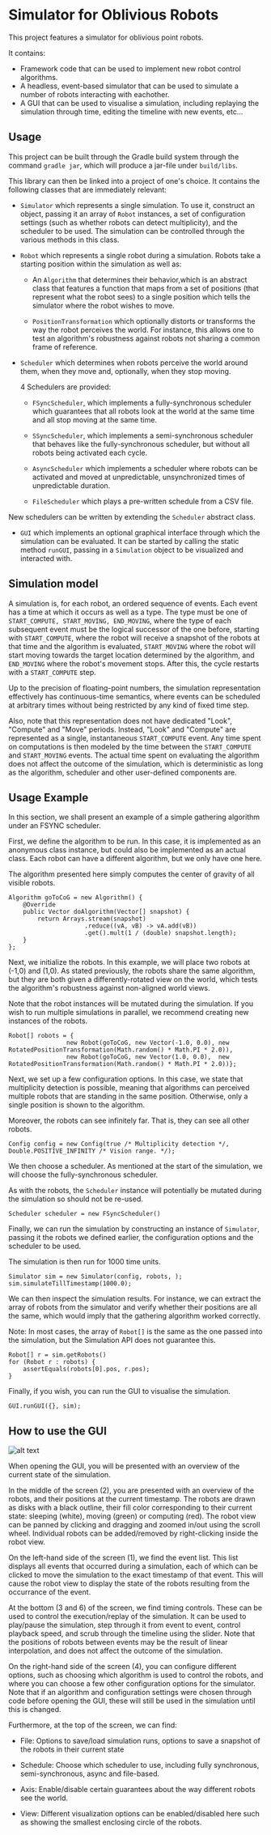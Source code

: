 # Simulator for Oblivious Robots

This project features a simulator for oblivious point robots.

It contains:

- Framework code that can be used to implement new robot control algorithms.
- A headless, event-based simulator that can be used to simulate a number of robots interacting with eachother.
- A GUI that can be used to visualise a simulation, including replaying the simulation through time, editing the timeline with new events, etc...

## Usage

This project can be built through the Gradle build system through the command `gradle jar`, which will produce a jar-file under `build/libs`.

This library can then be linked into a project of one's choice. It contains the following classes that are immediately relevant:

- `Simulator` which represents a single simulation. To use it, construct an object, passing it an array of `Robot` instances, a set of configuration settings (such as whether robots can detect multiplicity), and the scheduler to be used. The simulation can be controlled through the various methods in this class.

- `Robot` which represents a single robot during a simulation. Robots take a starting position within the simulation as well as:
    - An `Algorithm` that determines their behavior,which is an abstract class that features a function that maps from a set of positions (that represent what the robot sees) to a single position which tells the simulator where the robot wishes to move.

    - `PositionTransformation` which optionally distorts or transforms the way the robot perceives the world. For instance, this allows one to test an algorithm's robustness against robots not sharing a common frame of reference.
    
- `Scheduler` which determines when robots perceive the world around them, when they move and, optionally, when they stop moving.
    
    4 Schedulers are provided:
    
    -   `FSyncScheduler`, which implements a fully-synchronous scheduler which guarantees that all robots look at the world at the same time and all stop moving at the same time.
    
    -   `SSyncScheduler`, which implements a semi-synchronous scheduler that behaves like the fully-synchronous scheduler, but without all robots being activated each cycle. 
    
    -   `AsyncScheduler` which implements a scheduler where robots can be activated and moved at unpredictable, unsynchronized times of unpredictable duration.
    
    -   `FileScheduler` which plays a pre-written schedule from a CSV file.
    
New schedulers can be written by extending the `Scheduler` abstract class.

- `GUI` which implements an optional graphical interface through which the simulation can be evaluated. It can be started by calling the static method `runGUI`, passing in a `Simulation` object to be visualized and interacted with.
    
## Simulation model

A simulation is, for each robot, an ordered sequence of events. Each event has a time at which it occurs as well as a type. The type must be one of `START_COMPUTE, START_MOVING, END_MOVING`, where the type of each subsequent event must be the logical successor of the one before, starting with `START_COMPUTE`, where the robot will receive a snapshot of the robots at that time and the algorithm is evaluated, `START_MOVING` where the robot will start moving towards the target location determined by the algorithm, and `END_MOVING` where the robot's movement stops. After this, the cycle restarts with a `START_COMPUTE` step.

Up to the precision of floating-point numbers, the simulation representation effectively has continuous-time semantics, where events can be scheduled at arbitrary times without being restricted by any kind of fixed time step.

Also, note that this representation does not have dedicated "Look", "Compute" and "Move" periods. Instead, "Look" and "Compute" are represented as a single, instantaneous `START_COMPUTE` event. Any time spent on computations is then modeled by the time between the `START_COMPUTE` and `START_MOVING` events. The actual time spent on evaluating the algorithm does not affect the outcome of the simulation, which is deterministic as long as the algorithm, scheduler and other user-defined components are.

## Usage Example

In this section, we shall present an example of a simple gathering algorithm under an FSYNC scheduler.

First, we define the algorithm to be run. In this case, it is implemented as an anonymous class instance,
but could also be implemented as an actual class. Each robot can have a different algorithm, but we only have
one here.

The algorithm presented here simply computes the center of gravity of all visible robots.

```
Algorithm goToCoG = new Algorithm() {
    @Override
    public Vector doAlgorithm(Vector[] snapshot) {
        return Arrays.stream(snapshot)
                     .reduce((vA, vB) -> vA.add(vB))
                     .get().mult(1 / (double) snapshot.length);
    }
};
```

Next, we initialize the robots. In this example, we will place two robots at (-1,0) and (1,0). As stated previously,
the robots share the same algorithm, but they are both given a differently-rotated view on the world, which tests
 the algorithm's robustness against non-aligned world views.
 
Note that the robot instances will be mutated during the simulation. If you wish to run multiple simulations in parallel,
we recommend creating new instances of the robots.

```
Robot[] robots = {
                new Robot(goToCoG, new Vector(-1.0, 0.0), new RotatedPositionTransformation(Math.random() * Math.PI * 2.0)),
                new Robot(goToCoG, new Vector(1.0, 0.0),  new RotatedPositionTransformation(Math.random() * Math.PI * 2.0))};
```
        
Next, we set up a few configuration options. In this case, we state that multiplicity detection is possible, meaning that
algorithms can perceived multiple robots that are standing in the same position. Otherwise, only a single position is
shown to the algorithm.

Moreover, the robots can see infinitely far. That is, they can see all other robots.

```
Config config = new Config(true /* Multiplicity detection */, Double.POSITIVE_INFINITY /* Vision range. */);
```

We then choose a scheduler. As mentioned at the start of the simulation, we will choose the fully-synchronous scheduler.

As with the robots, the `Scheduler` instance will potentially be mutated during the simulation so should not be re-used.

```
Scheduler scheduler = new FSyncScheduler()
```

Finally, we can run the simulation by constructing an instance of `Simulator`, passing it the robots we defined earlier,
the configuration options and the scheduler to be used.

The simulation is then run for 1000 time units.

```
Simulator sim = new Simulator(config, robots, );
sim.simulateTillTimestamp(1000.0);
```

We can then inspect the simulation results. For instance, we can extract the array of robots from the simulator
and verify whether their positions are all the same, which would imply that the gathering algorithm worked correctly.

Note: In most cases, the array of `Robot[]` is the same as the one passed into the simulation, but the Simulation API does
not guarantee this.

```
Robot[] r = sim.getRobots() 
for (Robot r : robots) {
    assertEquals(robots[0].pos, r.pos);
}
```

Finally, if you wish, you can run the GUI to visualise the simulation. 

```
GUI.runGUI({}, sim);
```

## How to use the GUI

![alt text](doc/screenshot.png "Logo Title Text 1")

When opening the GUI, you will be presented with an overview of the current state of the simulation.

In the middle of the screen (2), you are presented with an overview of the robots, and their positions at the current timestamp. 
The robots are drawn as disks with a black outline, their fill color corresponding to their current state: sleeping (white), moving (green) or computing (red).
The robot view can be panned by clicking and dragging and zoomed in/out using the scroll wheel. Individual robots can be added/removed by right-clicking inside the robot view.

On the left-hand side of the screen (1), we find the event list. This list displays all events that occurred during a simulation,
each of which can be clicked to move the simulation to the exact timestamp of that event. This will cause the robot view 
to display the state of the robots resulting from the occurrance of the event.

At the bottom (3 and 6) of the screen, we find timing controls. These can be used to control the execution/replay
of the simulation. It can be used to play/pause the simulation, step through it from event to event, control playback speed,
and scrub through the timeline using the slider. Note that the positions of robots between events may be the result of linear interpolation,
and does not affect the outcome of the simulation.

On the right-hand side of the screen (4), you can configure different options, such as choosing which algorithm is used
to control the robots, and where you can choose a few other configuration options for the simulator. Note that if an algorithm
and configuration settings were chosen through code before opening the GUI, these will still be used in the simulation until this is changed.

Furthermore, at the top of the screen, we can find:

- File: Options to save/load simulation runs, options to save a snapshot of the robots in their current state

- Schedule: Choose which scheduler to use, including fully synchronous, semi-synchronous, async and file-based.

- Axis: Enable/disable certain guarantees about the way different robots see the world.

- View: Different visualization options can be enabled/disabled here such as showing the smallest enclosing circle of the robots.



